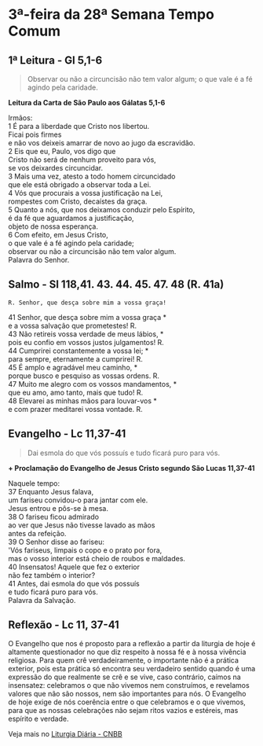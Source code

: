 # 3ª-feira da 28ª Semana Tempo Comum

## 1ª Leitura - Gl 5,1-6

> Observar ou não a circuncisão não tem valor algum; o que vale é a fé agindo pela caridade.

**Leitura da Carta de São Paulo aos Gálatas 5,1-6**

Irmãos:   
1 É para a liberdade que Cristo nos libertou.   
 Ficai pois firmes   
 e não vos deixeis amarrar de novo ao jugo da escravidão.   
2 Eis que eu, Paulo, vos digo que   
 Cristo não será de nenhum proveito para vós,   
 se vos deixardes circuncidar.   
3 Mais uma vez, atesto a todo homem circuncidado   
 que ele está obrigado a observar toda a Lei.   
4 Vós que procurais a vossa justificação na Lei,   
 rompestes com Cristo, decaístes da graça.   
5 Quanto a nós, que nos deixamos conduzir pelo Espírito,   
 é da fé que aguardamos a justificação,   
 objeto de nossa esperança.   
6 Com efeito, em Jesus Cristo,   
 o que vale é a fé agindo pela caridade;   
 observar ou não a circuncisão não tem valor algum.   
 Palavra do Senhor.

## Salmo - Sl 118,41. 43. 44. 45. 47. 48 (R. 41a)

`R. Senhor, que desça sobre mim a vossa graça!`

41 Senhor, que desça sobre mim a vossa graça *   
 e a vossa salvação que prometestes! R.       
43 Não retireis vossa verdade de meus lábios, *   
 pois eu confio em vossos justos julgamentos! R.       
44 Cumprirei constantemente a vossa lei; *   
 para sempre, eternamente a cumprirei! R.   
45 É amplo e agradável meu caminho, *   
 porque busco e pesquiso as vossas ordens. R.   
47 Muito me alegro com os vossos mandamentos, *   
 que eu amo, amo tanto, mais que tudo! R.       
48 Elevarei as minhas mãos para louvar-vos *   
 e com prazer meditarei vossa vontade. R.

## Evangelho - Lc 11,37-41

> Dai esmola do que vós possuís e tudo ficará puro para vós.

**+ Proclamação do Evangelho de Jesus Cristo segundo São Lucas  11,37-41**

Naquele tempo:   
37 Enquanto Jesus falava,   
 um fariseu convidou-o para jantar com ele.   
 Jesus entrou e pôs-se à mesa.   
38 O fariseu ficou admirado   
 ao ver que Jesus não tivesse lavado as mãos   
 antes da refeição.   
39 O Senhor disse ao fariseu:   
 'Vós fariseus, limpais o copo e o  prato por fora,   
 mas o vosso interior está cheio de roubos e maldades.   
40 Insensatos! Aquele que fez o exterior   
 não fez também o interior?   
41 Antes, dai esmola do que vós possuís   
 e tudo ficará puro para vós.   
 Palavra da Salvação.

## Reflexão - Lc 11, 37-41

O Evangelho que nos é proposto para a reflexão a partir da liturgia de hoje é altamente questionador no que diz respeito à nossa fé e à nossa vivência religiosa. Para quem crê verdadeiramente, o importante não é a prática exterior, pois esta prática só encontra seu verdadeiro sentido quando é uma expressão do que realmente se crê e se vive, caso contrário, caímos na insensatez: celebramos o que não vivemos nem construímos, e revelamos valores que não são nossos, nem são importantes para nós. O Evangelho de hoje exige de nós coerência entre o que celebramos e o que vivemos, para que as nossas celebrações não sejam ritos vazios e estéreis, mas espírito e verdade.

Veja mais no [Liturgia Diária - CNBB](http://liturgiadiaria.cnbb.org.br/app/user/user/UserView.php?ano=2016&mes=10&dia=11)